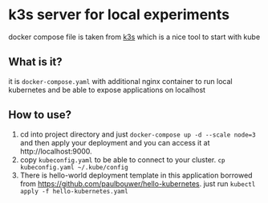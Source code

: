 k3s server for local experiments
================================

docker compose file is taken from [k3s](https://k3s.io) which is a nice tool to start with kube

What is it?
----------

it is `docker-compose.yaml` with additional nginx container to run local kubernetes and be able to expose applications on localhost

How to use?
-----------

1. cd into project directory and just `docker-compose up -d --scale node=3` and then apply your deployment and you can access it at http://localhost:9000. 
2. copy `kubeconfig.yaml` to be able to connect to your cluster. `cp kubeconfig.yaml ~/.kube/config`
3. There is hello-world deployment template in this application borrowed from https://github.com/paulbouwer/hello-kubernetes. just run `kubectl apply -f hello-kubernetes.yaml`

